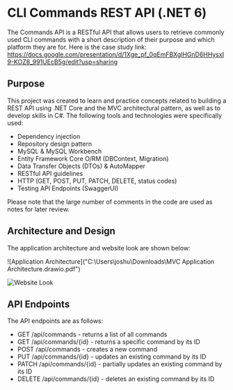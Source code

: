 # CLI Commands REST API (.NET 6)

The Commands API is a RESTful API that allows users to retrieve commonly used CLI commands with a short description of their purpose and which platform they are for. 
Here is the case study link: https://docs.google.com/presentation/d/1Xge_pf_0qEmFBXglHGnD6HHysxI9-KOZ8_991UEcB5g/edit?usp=sharing

## Purpose

This project was created to learn and practice concepts related to building a REST API using .NET Core and the MVC architectural pattern, 
as well as to develop skills in C#. The following tools and technologies were specifically used:

- Dependency injection
- Repository design pattern
- MySQL & MySQL Workbench
- Entity Framework Core O/RM (DBContext, Migration)
- Data Transfer Objects (DTOs) & AutoMapper
- RESTful API guidelines
- HTTP (GET, POST, PUT, PATCH, DELETE, status codes)
- Testing API Endpoints (SwaggerUI)

Please note that the large number of comments in the code are used as notes for later review.

## Architecture and Design

The application architecture and website look are shown below:

![Application Architecture]("C:\Users\joshu\Downloads\MVC Application Architecture.drawio.pdf")

![Website Look](/images/website-look.png)

## API Endpoints

The API endpoints are as follows:

- GET /api/commands - returns a list of all commands
- GET /api/commands/{id} - returns a specific command by its ID
- POST /api/commands - creates a new command
- PUT /api/commands/{id} - updates an existing command by its ID
- PATCH /api/commands/{id} - partially updates an existing command by its ID
- DELETE /api/commands/{id} - deletes an existing command by its ID

